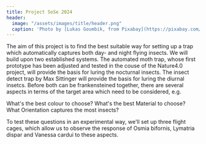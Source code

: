 ```yaml
---
title: Project SoSe 2024
header:
  image: "/assets/images/title/header.png"
  caption: 'Photo by [Lukas Goumbik, from Pixabay](https://pixabay.com/de/users/goumbik-3752482/?utm_source=link-attribution&utm_medium=referral&utm_campaign=image&utm_content=2055522){:target="_blank"}'
---
```



The aim of this project is to find the best suitable way for setting up a trap which automatically captures both day- and night flying insects. We will build upon two established systems. The automated moth trap, whose first prototype has been adjusted and tested in the couse of the Nature4.0 project, will provide the basis for luring the nocturnal insects. The insect detect trap by Max Sittinger will provide the basis for luring the diurnal insetcs. Before both can be frankensteined together, there are several aspects in terms of the target area which need to be considered, e.g.

What's the best colour to choose?
What's the best Material to choose?
What Orientation captures the most insects?



To test these questions in an experimental way, we'll set up three flight cages, which allow us to observe the response of Osmia bifornis, Lymatria dispar and Vanessa cardui to these aspects.


<!--
ATTENTION: Changed timeline!

https://www.biostathandbook.com/testchoice.html
-->